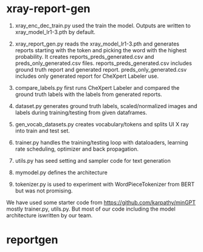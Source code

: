 # xray-report-gen

1. xray_enc_dec_train.py used the train the model. Outputs are written to xray_model_lr1-3.pth by default.

2. xray_report_gen.py reads the xray_model_lr1-3.pth and generates reports starting with the <start> token and picking the word with the highest probability. It creates reports_preds_generated.csv and preds_only_generated.csv files. reports_preds_generated.csv includes ground truth report and generated report. preds_only_generated.csv includes only generated report for CheXpert Labeler use. 

3. compare_labels.py first runs CheXpert Labeler and compared the ground truth labels with the labels from generated reports. 

4. dataset.py generates ground truth labels, scaled/normalized images and labels during training/testing from given dataframes.

5. gen_vocab_datasets.py creates vocabulary/tokens and splits UI X ray into train and test set.

6. trainer.py handles the training/testing loop with dataloaders, learning rate scheduling, optimizer and back propagation. 

7. utils.py has seed setting and sampler code for text generation

8. mymodel.py defines the architecture

8. tokenizer.py is used to experiment with WordPieceTokenizer from BERT but was not promising. 

We have used some starter code from https://github.com/karpathy/minGPT mostly trainer.py, utils.py. But most of our code including the model architecture iswritten by our team.
# reportgen
